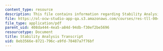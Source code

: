 ```yaml
---
content_type: resource
description: This file contains information regarding Stability Analysis.
file: https://ol-ocw-studio-app-qa.s3.amazonaws.com/courses/res-tll-004-stem-concept-videos-fall-2013/8eb3566e8721796ca9fd78487a7f76bf_MITRES_TLL-004F13_StabAnal.pdf
file_type: application/pdf
parent_uid: 408da444-4ea5-a84d-94db-f30ef2be5696
resourcetype: Document
title: Stability Analysis Transcript
uid: 8eb3566e-8721-796c-a9fd-78487a7f76bf
---
```

